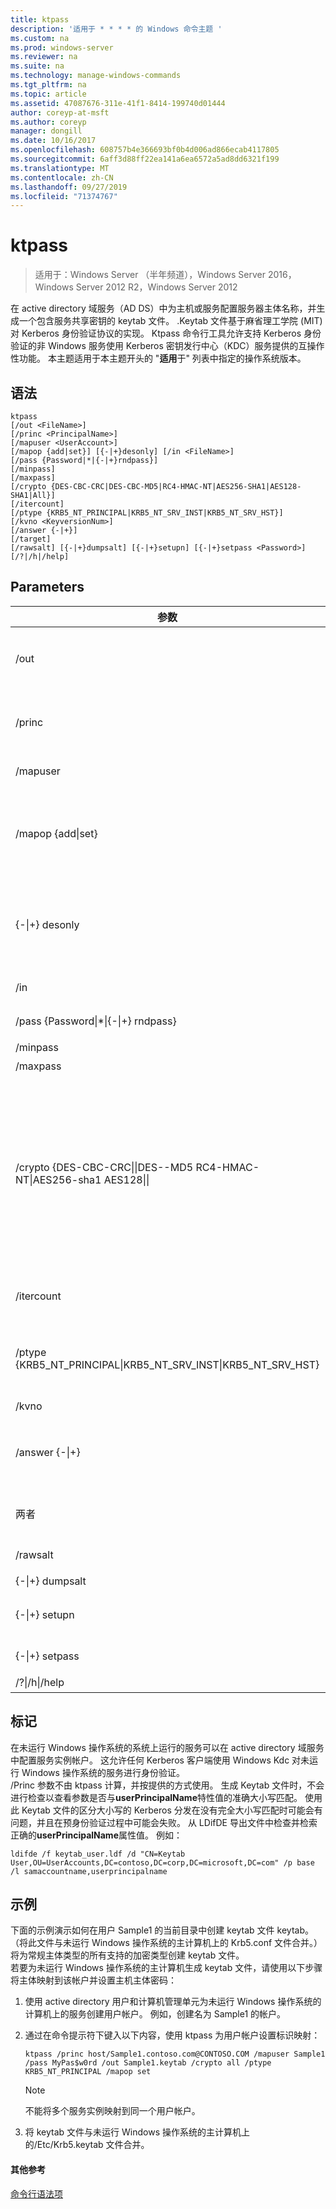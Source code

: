 ```yaml
---
title: ktpass
description: '适用于 * * * * 的 Windows 命令主题 '
ms.custom: na
ms.prod: windows-server
ms.reviewer: na
ms.suite: na
ms.technology: manage-windows-commands
ms.tgt_pltfrm: na
ms.topic: article
ms.assetid: 47087676-311e-41f1-8414-199740d01444
author: coreyp-at-msft
ms.author: coreyp
manager: dongill
ms.date: 10/16/2017
ms.openlocfilehash: 608757b4e366693bf0b4d006ad866ecab4117805
ms.sourcegitcommit: 6aff3d88ff22ea141a6ea6572a5ad8dd6321f199
ms.translationtype: MT
ms.contentlocale: zh-CN
ms.lasthandoff: 09/27/2019
ms.locfileid: "71374767"
---
```

# <a name="ktpass"></a>ktpass

>适用于：Windows Server （半年频道），Windows Server 2016，Windows Server 2012 R2，Windows Server 2012

在 active directory 域服务（AD DS）中为主机或服务配置服务器主体名称，并生成一个包含服务共享密钥的 keytab 文件。 .Keytab 文件基于麻省理工学院 (MIT) 对 Kerberos 身份验证协议的实现。 Ktpass 命令行工具允许支持 Kerberos 身份验证的非 Windows 服务使用 Kerberos 密钥发行中心（KDC）服务提供的互操作性功能。 本主题适用于本主题开头的 "**适用**于" 列表中指定的操作系统版本。  

## <a name="syntax"></a>语法  
```  
ktpass  
[/out <FileName>]   
[/princ <PrincipalName>]   
[/mapuser <UserAccount>]   
[/mapop {add|set}] [{-|+}desonly] [/in <FileName>]  
[/pass {Password|*|{-|+}rndpass}]  
[/minpass]  
[/maxpass]  
[/crypto {DES-CBC-CRC|DES-CBC-MD5|RC4-HMAC-NT|AES256-SHA1|AES128-SHA1|All}]  
[/itercount]  
[/ptype {KRB5_NT_PRINCIPAL|KRB5_NT_SRV_INST|KRB5_NT_SRV_HST}]  
[/kvno <KeyversionNum>]  
[/answer {-|+}]  
[/target]  
[/rawsalt] [{-|+}dumpsalt] [{-|+}setupn] [{-|+}setpass <Password>]  [/?|/h|/help]  
```  
## <a name="parameters"></a>Parameters  

|                                             参数                                              |                                                                                                                                                                                                                                                                                                      描述                                                                                                                                                                                                                                                                                                       |
|----------------------------------------------------------------------------------------------------|------------------------------------------------------------------------------------------------------------------------------------------------------------------------------------------------------------------------------------------------------------------------------------------------------------------------------------------------------------------------------------------------------------------------------------------------------------------------------------------------------------------------------------------------------------------------------------------------------------------------|
|                                          /out <FileName>                                           |                                                                                                                                                                        指定要生成的 Kerberos 版本 keytab 文件的名称。 **注意：** 这是你传输到未运行 Windows 操作系统的计算机的 keytab 文件，然后将其替换或合并到你的现有 keytab 文件/Etc/Krb5.keytab。                                                                                                                                                                        |
|                                       /princ <PrincipalName>                                       |                                                                                                                                                                                                                   指定主体名称，格式为 host/computer.contoso.com@CONTOSO.COM。 **警告：** 此参数区分大小写。 有关详细信息，请参阅 "[备注](#BKMK_remarks)"。                                                                                                                                                                                                                    |
|                                       /mapuser <UserAccount>                                       |                                                                                                                                                                                                                                                将由**princ**参数指定的 Kerberos 主体的名称映射到指定的域帐户。                                                                                                                                                                                                                                                |
|                                       /mapop {add&#124;set}                                        |                                                                                                                                                                             指定如何设置映射属性。<br /><br />@no__t**add**添加指定的本地用户名的值。 这是默认设置。<br />@no__t**设置**，则为指定的本地用户名设置仅限数据加密标准（DES）加密的值。                                                                                                                                                                             |
|                                         {-&#124;+} desonly                                          |                                                                                                                                                            默认情况下，设置为仅 DES 加密。<br /><br />-    **+** 为仅 DES 加密设置帐户。<br />-    **-** 为仅 DES 加密的帐户释放限制。 **重要提示：** 从 Windows 7 和 Windows Server 2008 R2 开始，默认情况下，Windows 不支持 DES。                                                                                                                                                            |
|                                           /in <FileName>                                           |                                                                                                                                                                                                                                                       指定要从运行 Windows 操作系统的主计算机读取的 keytab 文件。                                                                                                                                                                                                                                                        |
|                          /pass {Password&#124;\*&#124;{-&#124;+} rndpass}                           |                                                                                                                                                                                                                                           指定由**princ**参数指定的主体用户名的密码。 使用 "\*" 提示输入密码。                                                                                                                                                                                                                                            |
|                                              /minpass                                              |                                                                                                                                                                                                                                                                            将随机密码的最小长度设置为15个字符。                                                                                                                                                                                                                                                                            |
|                                              /maxpass                                              |                                                                                                                                                                                                                                                                           将随机密码的最大长度设置为256个字符。                                                                                                                                                                                                                                                                            |
| /crypto {DES-CBC-CRC&#124;&#124;DES--MD5 RC4-HMAC-NT&#124;AES256-sha1 AES128&#124;&#124; | 指定在 keytab 文件中生成的密钥：<br /><br />-   **DES-CRC**用于兼容性。<br />-   **DES--MD5**更密切地遵从 MIT 实现，并用于兼容性。<br />-   **RC4-HMAC-NT**采用128位加密。<br />-   **AES256-sha1**使用 AES256--HMAC-96-96-96。<br />-   **AES128-sha1**使用 AES128--HMAC-96-96-96。<br />-   **全部**声明所有支持的加密类型都可以使用。 **注意：** 默认设置基于较旧的 MIT 版本。 因此，应始终指定 `/crypto`。 |
|                                             /itercount                                             |                                                                                                                                                                                                                        指定用于 AES 加密的迭代次数。 默认情况下，将忽略非 AES 加密的**itercount** ，并将其设置为4096以进行 AES 加密。                                                                                                                                                                                                                         |
|               /ptype {KRB5_NT_PRINCIPAL&#124;KRB5_NT_SRV_INST&#124;KRB5_NT_SRV_HST}                |                                                                                                                                                                                         指定主体类型。<br /><br />-   **KRB5_NT_PRINCIPAL**是常规主体类型（推荐）。<br />-   **KRB5_NT_SRV_INST**是用户服务实例。<br />-   **KRB5_NT_SRV_HST**是主机服务实例。                                                                                                                                                                                         |
|                                       /kvno <KeyversionNum>                                        |                                                                                                                                                                                                                                                                               指定密钥版本号。 默认值为 1。                                                                                                                                                                                                                                                                                |
|                                         /answer {-&#124;+}                                         |                                                                                                                                                                                                                    设置背景应答模式：<br /><br />**-** 应答自动重置密码提示，无。<br /><br />**+** 回答 "是" 时自动重置密码提示。                                                                                                                                                                                                                     |
|                                              两者                                               |                                                                                                                                                                                           设置要使用的域控制器。 默认情况下，将基于主体名称检测域控制器。 如果域控制器名称未解析，则会出现一个对话框，提示输入有效的域控制器。                                                                                                                                                                                           |
|                                              /rawsalt                                              |                                                                                                                                                                                                                                                           强制 ktpass 在生成密钥时使用 rawsalt 算法。 此参数不是必需的。                                                                                                                                                                                                                                                            |
|                                         {-&#124;+} dumpsalt                                         |                                                                                                                                                                                                                                                           此参数的输出显示了用于生成密钥的 MIT 盐算法。                                                                                                                                                                                                                                                            |
|                                          {-&#124;+} setupn                                          |                                                                                                                                                                                                                                          除了服务主体名称（SPN）之外，还设置用户主体名称（UPN）。 默认情况下，在 keytab 文件中设置。                                                                                                                                                                                                                                           |
|                                    {-&#124;+} setpass <Password>                                    |                                                                                                                                                                                                                                                          在提供时设置用户的密码。 如果使用了 rndpass，则改为生成随机密码。                                                                                                                                                                                                                                                           |
|                                       /?&#124;/h&#124;/help                                        |                                                                                                                                                                                                                                                                                         显示 ktpass 的命令行帮助。                                                                                                                                                                                                                                                                                         |

## <a name="BKMK_remarks"></a>标记  
在未运行 Windows 操作系统的系统上运行的服务可以在 active directory 域服务中配置服务实例帐户。 这允许任何 Kerberos 客户端使用 Windows Kdc 对未运行 Windows 操作系统的服务进行身份验证。  
/Princ 参数不由 ktpass 计算，并按提供的方式使用。 生成 Keytab 文件时，不会进行检查以查看参数是否与**userPrincipalName**特性值的准确大小写匹配。 使用此 Keytab 文件的区分大小写的 Kerberos 分发在没有完全大小写匹配时可能会有问题，并且在预身份验证过程中可能会失败。 从 LDifDE 导出文件中检查并检索正确的**userPrincipalName**属性值。 例如：  
```  
ldifde /f keytab_user.ldf /d "CN=Keytab User,OU=UserAccounts,DC=contoso,DC=corp,DC=microsoft,DC=com" /p base /l samaccountname,userprincipalname  
```  
## <a name="BKMK_examples"></a>示例  
下面的示例演示如何在用户 Sample1 的当前目录中创建 keytab 文件 keytab。 （将此文件与未运行 Windows 操作系统的主计算机上的 Krb5.conf 文件合并。）将为常规主体类型的所有支持的加密类型创建 keytab 文件。  
若要为未运行 Windows 操作系统的主计算机生成 keytab 文件，请使用以下步骤将主体映射到该帐户并设置主机主体密码：  
1.  使用 active directory 用户和计算机管理单元为未运行 Windows 操作系统的计算机上的服务创建用户帐户。 例如，创建名为 Sample1 的帐户。  
2.  通过在命令提示符下键入以下内容，使用 ktpass 为用户帐户设置标识映射：  
    ```  
    ktpass /princ host/Sample1.contoso.com@CONTOSO.COM /mapuser Sample1 /pass MyPas$w0rd /out Sample1.keytab /crypto all /ptype KRB5_NT_PRINCIPAL /mapop set   
    ```  

    > [!NOTE]  
    > 不能将多个服务实例映射到同一个用户帐户。  

3.  将 keytab 文件与未运行 Windows 操作系统的主计算机上的/Etc/Krb5.keytab 文件合并。 

#### <a name="additional-references"></a>其他参考  
[命令行语法项](command-line-syntax-key.md)  
